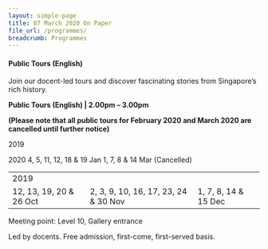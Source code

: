 ```yaml
---
layout: simple-page
title: 07 March 2020 On Paper
file_url: /programmes/
breadcrumb: Programmes
---
```

#### Public Tours (English)
Join our docent-led tours and discover fascinating stories from Singapore’s rich history.

<strong>Public Tours (English) | 2.00pm – 3.00pm</strong>

<strong>(Please note that all public tours for February 2020 and March 2020 are cancelled until further notice)</strong>

2019	




2020
4, 5, 11, 12, 18 & 19 Jan
1, 7, 8 & 14 Mar (Cancelled)

<table>
  <tr>
    <td>
      2019
    </td>
    <td>
      <tr>
       <td>12, 13, 19, 20 & 26 Oct</td>
       <td>2, 3, 9, 10, 16, 17, 23, 24 & 30 Nov</td>
       <td>1, 7, 8, 14 & 15 Dec</td>
      </tr>
    </td>
  </tr>
</table>

Meeting point: Level 10, Gallery entrance

Led by docents. Free admission, first-come, first-served basis.
